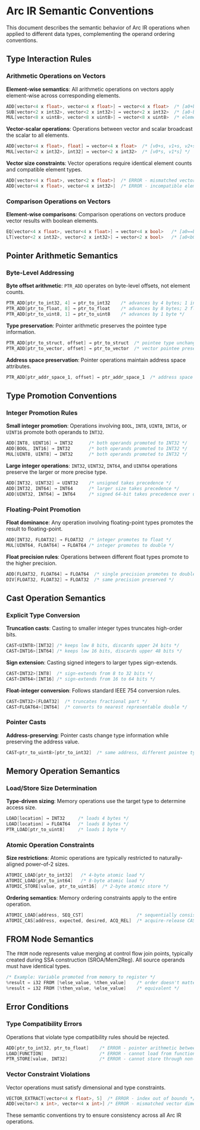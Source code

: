 # Arc IR Semantic Conventions

This document describes the semantic behavior of Arc IR operations when applied to different data types, 
complementing the operand ordering conventions.

## Type Interaction Rules

### Arithmetic Operations on Vectors

**Element-wise semantics**: All arithmetic operations on vectors apply element-wise across corresponding elements.

```cpp
ADD[vector<4 x float>, vector<4 x float>] → vector<4 x float>  /* [a0+b0, a1+b1, a2+b2, a3+b3] */
SUB[vector<2 x int32>, vector<2 x int32>] → vector<2 x int32>  /* [a0-b0, a1-b1] */
MUL[vector<8 x uint8>, vector<8 x uint8>] → vector<8 x uint8>  /* element-wise multiplication */
```

**Vector-scalar operations**: Operations between vector and scalar broadcast the scalar to all elements.

```cpp
ADD[vector<4 x float>, float] → vector<4 x float>  /* [v0+s, v1+s, v2+s, v3+s] */
MUL[vector<2 x int32>, int32] → vector<2 x int32>  /* [v0*s, v1*s] */
```

**Vector size constraints**: Vector operations require identical element counts and compatible element types.

```cpp
ADD[vector<4 x float>, vector<2 x float>]  /* ERROR - mismatched vector sizes */
ADD[vector<4 x float>, vector<4 x int32>]  /* ERROR - incompatible element types */
```

### Comparison Operations on Vectors

**Element-wise comparisons**: Comparison operations on vectors produce vector results with boolean elements.

```cpp
EQ[vector<4 x float>, vector<4 x float>] → vector<4 x bool>   /* [a0==b0, a1==b1, a2==b2, a3==b3] */
LT[vector<2 x int32>, vector<2 x int32>] → vector<2 x bool>   /* [a0<b0, a1<b1] */
```

## Pointer Arithmetic Semantics

### Byte-Level Addressing

**Byte offset arithmetic**: `PTR_ADD` operates on byte-level offsets, not element counts.

```cpp
PTR_ADD[ptr_to_int32, 4] → ptr_to_int32    /* advances by 4 bytes; 1 int32 element */
PTR_ADD[ptr_to_float, 8] → ptr_to_float    /* advances by 8 bytes; 2 float elements */
PTR_ADD[ptr_to_uint8, 1] → ptr_to_uint8    /* advances by 1 byte */
```

**Type preservation**: Pointer arithmetic preserves the pointee type information.

```cpp
PTR_ADD[ptr_to_struct, offset] → ptr_to_struct  /* pointee type unchanged */
PTR_ADD[ptr_to_vector, offset] → ptr_to_vector  /* vector pointee preserved */
```

**Address space preservation**: Pointer operations maintain address space attributes.

```cpp
PTR_ADD[ptr_addr_space_1, offset] → ptr_addr_space_1  /* address space preserved */
```

## Type Promotion Conventions

### Integer Promotion Rules

**Small integer promotion**: Operations involving `BOOL`, `INT8`, `UINT8`, `INT16`, or `UINT16` promote both operands to `INT32`.

```cpp
ADD[INT8, UINT16] → INT32      /* both operands promoted to INT32 */
ADD[BOOL, INT16] → INT32       /* both operands promoted to INT32 */
MUL[UINT8, UINT8] → INT32      /* both operands promoted to INT32 */
```

**Large integer operations**: `INT32`, `UINT32`, `INT64`, and `UINT64` operations preserve the larger or more precise type.

```cpp
ADD[INT32, UINT32] → UINT32    /* unsigned takes precedence */
ADD[INT32, INT64] → INT64      /* larger size takes precedence */
ADD[UINT32, INT64] → INT64     /* signed 64-bit takes precedence over unsigned 32-bit */
```

### Floating-Point Promotion

**Float dominance**: Any operation involving floating-point types promotes the result to floating-point.

```cpp
ADD[INT32, FLOAT32] → FLOAT32  /* integer promotes to float */
MUL[UINT64, FLOAT64] → FLOAT64 /* integer promotes to double */
```

**Float precision rules**: Operations between different float types promote to the higher precision.

```cpp
ADD[FLOAT32, FLOAT64] → FLOAT64  /* single precision promotes to double */
DIV[FLOAT32, FLOAT32] → FLOAT32  /* same precision preserved */
```

## Cast Operation Semantics

### Explicit Type Conversion

**Truncation casts**: Casting to smaller integer types truncates high-order bits.

```cpp
CAST<UINT8>[INT32] /* keeps low 8 bits, discards upper 24 bits */
CAST<INT16>[INT64] /* keeps low 16 bits, discards upper 48 bits */
```

**Sign extension**: Casting signed integers to larger types sign-extends.

```cpp
CAST<INT32>[INT8]  /* sign-extends from 8 to 32 bits */
CAST<INT64>[INT16] /* sign-extends from 16 to 64 bits */
```

**Float-integer conversion**: Follows standard IEEE 754 conversion rules.

```cpp
CAST<INT32>[FLOAT32]  /* truncates fractional part */
CAST<FLOAT64>[INT64]  /* converts to nearest representable double */
```

### Pointer Casts

**Address-preserving**: Pointer casts change type information while preserving the address value.

```cpp
CAST<ptr_to_uint8>[ptr_to_int32]  /* same address, different pointee type */
```

## Memory Operation Semantics

### Load/Store Size Determination

**Type-driven sizing**: Memory operations use the target type to determine access size.

```cpp
LOAD[location] → INT32     /* loads 4 bytes */
LOAD[location] → FLOAT64   /* loads 8 bytes */
PTR_LOAD[ptr_to_uint8]     /* loads 1 byte */
```

### Atomic Operation Constraints

**Size restrictions**: Atomic operations are typically restricted to naturally-aligned power-of-2 sizes.

```cpp
ATOMIC_LOAD[ptr_to_int32]   /* 4-byte atomic load */
ATOMIC_LOAD[ptr_to_int64]   /* 8-byte atomic load */
ATOMIC_STORE[value, ptr_to_uint16]  /* 2-byte atomic store */
```

**Ordering semantics**: Memory ordering constraints apply to the entire operation.

```cpp
ATOMIC_LOAD[address, SEQ_CST]                    /* sequentially consistent load */
ATOMIC_CAS[address, expected, desired, ACQ_REL]  /* acquire-release CAS */
```

## FROM Node Semantics

The `FROM` node represents value merging at control flow join points, typically created during SSA 
construction (SROA/Mem2Reg). All source operands must have identical types.

```cpp
/* Example: Variable promoted from memory to register */
%result = i32 FROM [%else_value, %then_value]    /* order doesn't matter */
%result = i32 FROM [%then_value, %else_value]    /* equivalent */
```

## Error Conditions

### Type Compatibility Errors

Operations that violate type compatibility rules should be rejected.

```cpp
ADD[ptr_to_int32, ptr_to_float]    /* ERROR - pointer arithmetic between different types */
LOAD[FUNCTION]                     /* ERROR - cannot load from function type */
PTR_STORE[value, INT32]            /* ERROR - cannot store through non-pointer */
```

### Vector Constraint Violations

Vector operations must satisfy dimensional and type constraints.

```cpp
VECTOR_EXTRACT[vector<4 x float>, 5]  /* ERROR - index out of bounds */
ADD[vector<3 x int>, vector<4 x int>] /* ERROR - mismatched vector dimensions */
```

These semantic conventions try to ensure consistency across all Arc IR operations.
